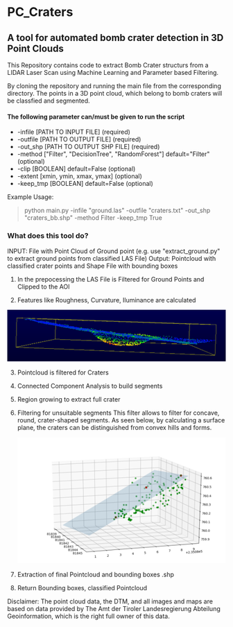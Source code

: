 # PC_Craters

<h2> A tool for automated bomb crater detection in 3D Point Clouds</h2>

<p>This Repository contains code to extract Bomb Crater structurs from a LIDAR Laser Scan using Machine Learning and Parameter based Filtering.</p>

<p>By cloning the repository and running the main file from the corresponding directory. The points in a 3D point cloud, which belong to bomb craters will be classfied and segmented.</p>

<h4>The following parameter can/must be given to run the script</h4>


* -infile     [PATH TO INPUT FILE] (required)
* -outfile    [PATH TO OUTPUT FILE] (required)
* -out_shp    [PATH TO OUTPUT SHP FILE] (required)
* -method     ["Filter", "DecisionTree", "RandomForest"] default="Filter" (optional)
* -clip       [BOOLEAN] default=False (optional)
* -extent     [xmin, ymin, xmax, ymax] (optional)
* -keep_tmp   [BOOLEAN] default=False (optional)

Example Usage:


> python main.py -infile "ground.las" -outfile "craters.txt" -out_shp "craters_bb.shp" -method Filter -keep_tmp True


<h3> What does this tool do? </h3>
<p>
INPUT: File with Point Cloud of Ground point (e.g. use "extract_ground.py" to extract ground points from classified LAS File)
Output: Pointcloud with classified crater points and Shape File with bounding boxes
</p>

1. In the prepocessing the LAS File is Filtered for Ground Points and Clipped to the AOI

2. Features like Roughness, Curvature, Iluminance are calculated
    
![Alt text](/roughness_3_seite.PNG?raw=true "Optional Title")

3. Pointcloud is filtered for Craters

4. Connected Component Analysis to build segments

5. Region growing to extract full crater

6. Filtering for unsuitable segments
    This filter allows to filter for concave, round, crater-shaped segments. As seen below, by calculating a surface plane, the craters can be distinguished from convex hills and forms.
    
    ![Alt text](/plane_in_points.PNG?raw=true "Optional Title")

7. Extraction of final Pointcloud and bounding boxes .shp
    
8. Return Bounding boxes, classified Pointcloud
 
<p> Disclaimer:
The point cloud data, the DTM, and all images and maps are based on data provided by The Amt der Tiroler Landesregierung Abteilung Geoinformation, which is the right full owner of this data.
</p>
